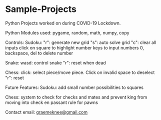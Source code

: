 # Sample-Projects

Python Projects worked on during COVID-19 Lockdown.

Python Modules used: pygame, random, math, numpy, copy

Controls:
  Sudoku: "r": generate new grid
          "s": auto solve grid
          "c": clear all inputs
          click on square to highlight
          number keys to input numbers
          0, backspace, del to delete number
          
  Snake: wasd: control snake
          "r": reset when dead

  Chess: click: select piece/move piece. Click on invalid space to deselect
           "r": reset
          
Future Features:
Sudoku:
        add small number possibilities to squares
        
Chess:
        system to check for checks and mates and prevent king from moving into check
        en passant rule for pawns

Contact email:
graemeknee@gmail.com
